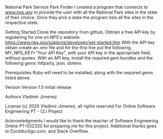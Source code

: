 National Park Service Park Finder
I created a program that connects to www.nps.gov to provide the user with all the National Park sites in the state of their choice. Once they pick a state the program lists all the sites in the respective state.

Getting Started
Clone the repository from github. Obtrain a free API key by registering for one on NPS's website: https://www.nps.gov/subjects/developer/get-started.htm With the API key obtain create an .env file and for the first line put the following. MY_NPS_KEY="Your API Key", with your API key in the appropriate field, without quotes. With an API key, install the required gem bundles and the following gems :httparty, json, dotenv.

Prerequisites
Ruby will need to be installed, along with the required gems listed above.

Version
Version 1.0 initial release

Authors
Vladimir Jimenez

License
(c) 2020 Vladimir Jimenez, all rights reserved
For Online Software Engineering PT - CLI Project

Acknowledgments
I would like to thank the teacher of Software Engineering Online PT-032320 for preparing me for this project. Additional thanks goes to Duckduckgo.com, and Stack Overflow.